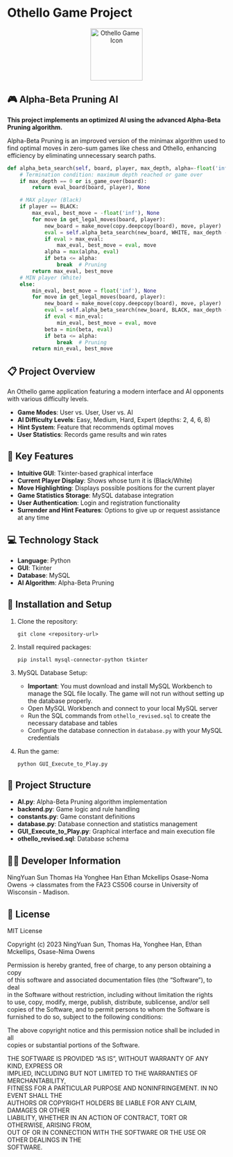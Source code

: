 # Othello Game Project

<p align="center">
  <img src="othello.ico" alt="Othello Game Icon" width="120" height="120">
</p>

## 🎮 Alpha-Beta Pruning AI

**This project implements an optimized AI using the advanced Alpha-Beta Pruning algorithm.**

Alpha-Beta Pruning is an improved version of the minimax algorithm used to find optimal moves in zero-sum games like chess and Othello, enhancing efficiency by eliminating unnecessary search paths.

```python
def alpha_beta_search(self, board, player, max_depth, alpha=-float('inf'), beta=float('inf')):
    # Termination condition: maximum depth reached or game over
    if max_depth == 0 or is_game_over(board):
        return eval_board(board, player), None

    # MAX player (Black)
    if player == BLACK:
        max_eval, best_move = -float('inf'), None
        for move in get_legal_moves(board, player):
            new_board = make_move(copy.deepcopy(board), move, player)
            eval = self.alpha_beta_search(new_board, WHITE, max_depth - 1, alpha, beta)[0]
            if eval > max_eval:
                max_eval, best_move = eval, move
            alpha = max(alpha, eval)
            if beta <= alpha:
                break  # Pruning
        return max_eval, best_move
    # MIN player (White)
    else:
        min_eval, best_move = float('inf'), None
        for move in get_legal_moves(board, player):
            new_board = make_move(copy.deepcopy(board), move, player)
            eval = self.alpha_beta_search(new_board, BLACK, max_depth - 1, alpha, beta)[0]
            if eval < min_eval:
                min_eval, best_move = eval, move
            beta = min(beta, eval)
            if beta <= alpha:
                break  # Pruning
        return min_eval, best_move
```

## 📋 Project Overview

An Othello game application featuring a modern interface and AI opponents with various difficulty levels.

- **Game Modes**: User vs. User, User vs. AI
- **AI Difficulty Levels**: Easy, Medium, Hard, Expert (depths: 2, 4, 6, 8)
- **Hint System**: Feature that recommends optimal moves
- **User Statistics**: Records game results and win rates

## 🚀 Key Features

- **Intuitive GUI**: Tkinter-based graphical interface
- **Current Player Display**: Shows whose turn it is (Black/White)
- **Move Highlighting**: Displays possible positions for the current player
- **Game Statistics Storage**: MySQL database integration
- **User Authentication**: Login and registration functionality
- **Surrender and Hint Features**: Options to give up or request assistance at any time

## 💻 Technology Stack

- **Language**: Python
- **GUI**: Tkinter
- **Database**: MySQL
- **AI Algorithm**: Alpha-Beta Pruning

## 🔧 Installation and Setup

1. Clone the repository:
   ```
   git clone <repository-url>
   ```

2. Install required packages:
   ```
   pip install mysql-connector-python tkinter
   ```

3. MySQL Database Setup:
   - **Important**: You must download and install MySQL Workbench to manage the SQL file locally. The game will not run without setting up the database properly.
   - Open MySQL Workbench and connect to your local MySQL server
   - Run the SQL commands from `othello_revised.sql` to create the necessary database and tables
   - Configure the database connection in `database.py` with your MySQL credentials

4. Run the game:
   ```
   python GUI_Execute_to_Play.py
   ```

## 📁 Project Structure

- **AI.py**: Alpha-Beta Pruning algorithm implementation
- **backend.py**: Game logic and rule handling
- **constants.py**: Game constant definitions
- **database.py**: Database connection and statistics management
- **GUI_Execute_to_Play.py**: Graphical interface and main execution file
- **othello_revised.sql**: Database schema

## 👨‍💻 Developer Information

NingYuan Sun 
Thomas Ha 
Yonghee Han
Ethan Mckellips
Osase-Noma Owens 
-> classmates from the FA23 CS506 course in University of Wisconsin - Madison.

## 📜 License

MIT License

Copyright (c) 2023 NingYuan Sun, Thomas Ha, Yonghee Han, Ethan Mckellips, Osase-Nima Owens

Permission is hereby granted, free of charge, to any person obtaining a copy  
of this software and associated documentation files (the “Software”), to deal  
in the Software without restriction, including without limitation the rights  
to use, copy, modify, merge, publish, distribute, sublicense, and/or sell  
copies of the Software, and to permit persons to whom the Software is  
furnished to do so, subject to the following conditions:

The above copyright notice and this permission notice shall be included in all  
copies or substantial portions of the Software.

THE SOFTWARE IS PROVIDED “AS IS”, WITHOUT WARRANTY OF ANY KIND, EXPRESS OR  
IMPLIED, INCLUDING BUT NOT LIMITED TO THE WARRANTIES OF MERCHANTABILITY,  
FITNESS FOR A PARTICULAR PURPOSE AND NONINFRINGEMENT. IN NO EVENT SHALL THE  
AUTHORS OR COPYRIGHT HOLDERS BE LIABLE FOR ANY CLAIM, DAMAGES OR OTHER  
LIABILITY, WHETHER IN AN ACTION OF CONTRACT, TORT OR OTHERWISE, ARISING FROM,  
OUT OF OR IN CONNECTION WITH THE SOFTWARE OR THE USE OR OTHER DEALINGS IN THE  
SOFTWARE.
